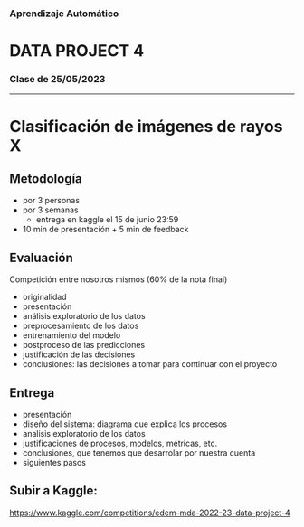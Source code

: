 ### Aprendizaje Automático
# DATA PROJECT 4
### Clase de 25/05/2023
---

# Clasificación de imágenes de rayos X

## Metodología
- por 3 personas
- por 3 semanas
    - entrega en kaggle el 15 de junio 23:59
- 10 min de presentación + 5 min de feedback

## Evaluación
Competición entre nosotros mismos (60% de la nota final)

- originalidad
- presentación
- análisis exploratorio de los datos
- preprocesamiento de los datos
- entrenamiento del modelo
- postproceso de las predicciones
- justificación de las decisiones
- conclusiones: las decisiones a tomar para continuar con el proyecto

## Entrega
- presentación
- diseño del sistema: diagrama que explica los procesos
- analisis exploratorio de los datos
- justificaciones de procesos, modelos, métricas, etc.
- conclusiones, que tenemos que desarrolar por nuestra cuenta
- siguientes pasos

## Subir a Kaggle:
https://www.kaggle.com/competitions/edem-mda-2022-23-data-project-4
